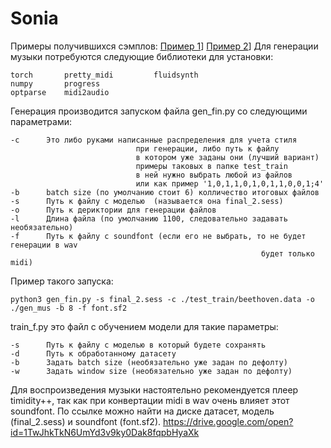 # Sonia


Примеры получившихся сэмплов: [Пример 1](https://drive.google.com/open?id=1Jcx3-BOKz3J5UWQK99JBJttyVSAyl5ej)]  [Пример 2](https://drive.google.com/open?id=1s_L5TCKoKTNfnPO25m6cOf2wAGBA80sR)]
Для генерации музыки потребуются следующие библиотеки для установки:

    torch       pretty_midi         fluidsynth
    numpy       progress
    optparse    midi2audio

Генерация производится запуском файла gen_fin.py со следующими параметрами:

    -с      Это либо руками написанные распределения для учета стиля
                                при генерации, либо путь к файлу 
                                в котором уже заданы они (лучший вариант)
                                примеры таковых в папке test_train
                                в ней нужно выбрать любой из файлов
                                или как пример '1,0,1,1,0,1,0,1,1,0,0,1;4'
    -b      batch size (по умолчанию стоит 6) колличество итоговых файлов
    -s      Путь к файлу с моделью  (называется она final_2.sess)
    -o      Путь к дериктории для генерации файлов
    -l      Длина файла (по умолчанию 1100, следовательно задавать необязательно)
    -f      Путь к файлу с soundfont (если его не выбрать, то не будет генерации в wav
                                                            будет только midi)

Пример такого запуска:

    python3 gen_fin.py -s final_2.sess -c ./test_train/beethoven.data -o ./gen_mus -b 8 -f font.sf2

train_f.py это файл с обучением модели для такие параметры:

    -s      Путь к файлу с моделью в который будете сохранять
    -d      Путь к обработанному датасету
    -b      Задать batch size (необязательно уже задан по дефолту)
    -w      Задать window size (необязательно уже задан по дефолту)

Для воспроизведения музыки настоятельно рекомендуется плеер timidity++, так как 
при конвертации midi в wav очень влияет этот soundfont.
По ссылке можно найти на диске датасет, модель (final_2.sess)
и soundfont (font.sf2).
https://drive.google.com/open?id=1TwJhkTkN6UmYd3v9ky0Dak8fqpbHyaXk
